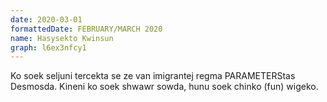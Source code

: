 ```yaml
---
date: 2020-03-01
formattedDate: FEBRUARY/MARCH 2020
name: Hasysekto Kwinsun
graph: l6ex3nfcy1
---
```


Ko soek seljuni tercekta se ze van imigrantej regma PARAMETERStas Desmosda. Kineni ko soek shwawr sowda, hunu soek chinko (fun) wigeko.